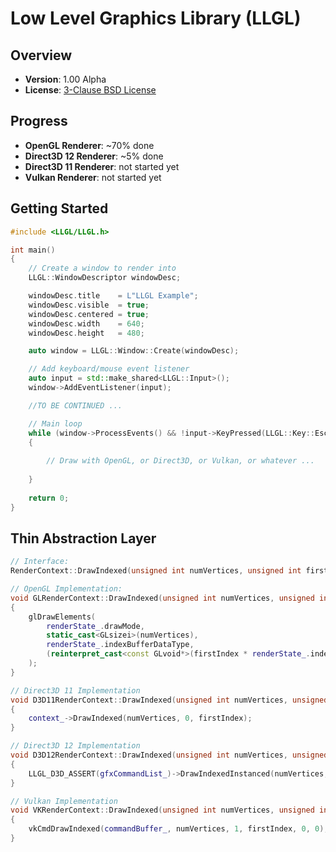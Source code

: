 Low Level Graphics Library (LLGL)
=================================

Overview
--------

- **Version**: 1.00 Alpha
- **License**: [3-Clause BSD License](https://github.com/LukasBanana/LLGL/blob/master/LICENSE.txt)


Progress
--------

- **OpenGL Renderer**: ~70% done
- **Direct3D 12 Renderer**: ~5% done
- **Direct3D 11 Renderer**: not started yet
- **Vulkan Renderer**: not started yet


Getting Started
---------------

```cpp
#include <LLGL/LLGL.h>

int main()
{
	// Create a window to render into
	LLGL::WindowDescriptor windowDesc;

	windowDesc.title    = L"LLGL Example";
	windowDesc.visible  = true;
	windowDesc.centered = true;
	windowDesc.width    = 640;
	windowDesc.height   = 480;

	auto window = LLGL::Window::Create(windowDesc);

	// Add keyboard/mouse event listener
	auto input = std::make_shared<LLGL::Input>();
	window->AddEventListener(input);

	//TO BE CONTINUED ...

	// Main loop
	while (window->ProcessEvents() && !input->KeyPressed(LLGL::Key::Escape))
	{
		
		// Draw with OpenGL, or Direct3D, or Vulkan, or whatever ...
		
	}
	
	return 0;
}
```


Thin Abstraction Layer
----------------------
```cpp
// Interface:
RenderContext::DrawIndexed(unsigned int numVertices, unsigned int firstIndex);

// OpenGL Implementation:
void GLRenderContext::DrawIndexed(unsigned int numVertices, unsigned int firstIndex)
{
	glDrawElements(
		renderState_.drawMode,
		static_cast<GLsizei>(numVertices),
		renderState_.indexBufferDataType,
		(reinterpret_cast<const GLvoid*>(firstIndex * renderState_.indexBufferStride))
	);
}

// Direct3D 11 Implementation
void D3D11RenderContext::DrawIndexed(unsigned int numVertices, unsigned int firstIndex)
{
	context_->DrawIndexed(numVertices, 0, firstIndex);
}

// Direct3D 12 Implementation
void D3D12RenderContext::DrawIndexed(unsigned int numVertices, unsigned int firstIndex)
{
	LLGL_D3D_ASSERT(gfxCommandList_)->DrawIndexedInstanced(numVertices, 1, firstIndex, 0, 0);
}

// Vulkan Implementation
void VKRenderContext::DrawIndexed(unsigned int numVertices, unsigned int firstIndex)
{
	vkCmdDrawIndexed(commandBuffer_, numVertices, 1, firstIndex, 0, 0);
}
```


